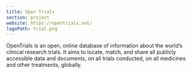 ```yaml
---
title: Open Trials
section: project
website: https://opentrials.net/
logoPath: trial.png
---
```


OpenTrials is an open, online database of information about the world’s clinical research trials. It aims to locate, match, and share all publicly accessible data and documents, on all trials conducted, on all medicines and other treatments, globally.
